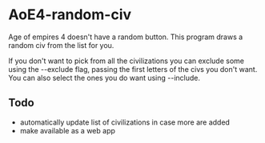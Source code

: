 # AoE4-random-civ

Age of empires 4 doesn't have a random button. This program draws a random civ from the list for you. 

If you don't want to pick from all the civilizations you can exclude some using the --exclude flag, passing the first letters of the civs you don't want. You can also select the ones you do want using --include.

## Todo
* automatically update list of civilizations in case more are added
* make available as a web app